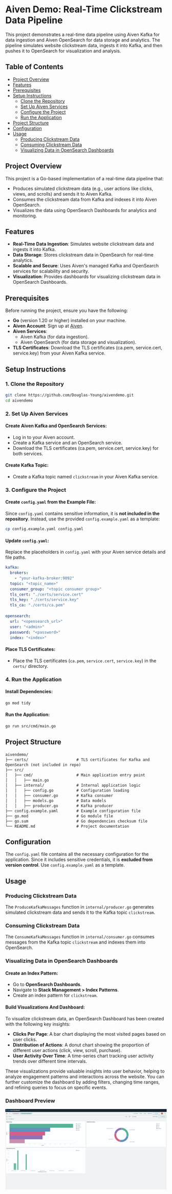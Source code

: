 # Aiven Demo: Real-Time Clickstream Data Pipeline

This project demonstrates a real-time data pipeline using Aiven Kafka for data ingestion and Aiven OpenSearch for data storage and analytics. The pipeline simulates website clickstream data, ingests it into Kafka, and then pushes it to OpenSearch for visualization and analysis.

## Table of Contents
- [Project Overview](#project-overview)
- [Features](#features)
- [Prerequisites](#prerequisites)
- [Setup Instructions](#setup-instructions)
  - [Clone the Repository](#clone-the-repository)
  - [Set Up Aiven Services](#set-up-aiven-services)
  - [Configure the Project](#configure-the-project)
  - [Run the Application](#run-the-application)
- [Project Structure](#project-structure)
- [Configuration](#configuration)
- [Usage](#usage)
  - [Producing Clickstream Data](#producing-clickstream-data)
  - [Consuming Clickstream Data](#consuming-clickstream-data)
  - [Visualizing Data in OpenSearch Dashboards](#visualizing-data-in-opensearch-dashboards)

## Project Overview

This project is a Go-based implementation of a real-time data pipeline that:

- Produces simulated clickstream data (e.g., user actions like clicks, views, and scrolls) and sends it to Aiven Kafka.
- Consumes the clickstream data from Kafka and indexes it into Aiven OpenSearch.
- Visualizes the data using OpenSearch Dashboards for analytics and monitoring.

## Features

- **Real-Time Data Ingestion**: Simulates website clickstream data and ingests it into Kafka.
- **Data Storage**: Stores clickstream data in OpenSearch for real-time analytics.
- **Scalable and Secure**: Uses Aiven's managed Kafka and OpenSearch services for scalability and security.
- **Visualization**: Provides dashboards for visualizing clickstream data in OpenSearch Dashboards.

## Prerequisites

Before running the project, ensure you have the following:

- **Go** (version 1.20 or higher) installed on your machine.
- **Aiven Account**: Sign up at [Aiven](https://aiven.io/).
- **Aiven Services**:
  - Aiven Kafka (for data ingestion).
  - Aiven OpenSearch (for data storage and visualization).
- **TLS Certificates**: Download the TLS certificates (ca.pem, service.cert, service.key) from your Aiven Kafka service.

## Setup Instructions

### 1. Clone the Repository

```bash
git clone https://github.com/Douglas-Young/aivendemo.git
cd aivendemo
```

### 2. Set Up Aiven Services

#### Create Aiven Kafka and OpenSearch Services:
- Log in to your Aiven account.
- Create a Kafka service and an OpenSearch service.
- Download the TLS certificates (ca.pem, service.cert, service.key) for both services.

#### Create Kafka Topic:
- Create a Kafka topic named `clickstream` in your Aiven Kafka service.

### 3. Configure the Project

#### Create `config.yaml` from the Example File:

Since `config.yaml` contains sensitive information, it is **not included in the repository**. Instead, use the provided `config.example.yaml` as a template:

```bash
cp config.example.yaml config.yaml
```

#### Update `config.yaml`:

Replace the placeholders in `config.yaml` with your Aiven service details and file paths.

```yaml
kafka:
  brokers:
    - "your-kafka-broker:9092"
  topic: "<topic_name>"
  consumer_group: "<topic consumer group>"
  tls_cert: "./certs/service.cert"
  tls_key: "./certs/service.key"
  tls_ca: "./certs/ca.pem"

opensearch:
  url: "<opensearch_url>"
  user: "<admin>"
  password: "<password>"
  index: "<index>"
```

#### Place TLS Certificates:
- Place the TLS certificates (`ca.pem`, `service.cert`, `service.key`) in the `certs/` directory.

### 4. Run the Application

#### Install Dependencies:
```bash
go mod tidy
```

#### Run the Application:
```bash
go run src/cmd/main.go
```

## Project Structure

```
aivendemo/
├── certs/                     # TLS certificates for Kafka and OpenSearch (not included in repo)
├── src/
│   ├── cmd/                   # Main application entry point
│   │   ├── main.go
│   ├── internal/              # Internal application logic
│   │   ├── config.go          # Configuration loading
│   │   ├── consumer.go        # Kafka consumer
│   │   ├── models.go          # Data models
│   │   ├── producer.go        # Kafka producer
├── config.example.yaml        # Example configuration file
├── go.mod                     # Go module file
├── go.sum                     # Go dependencies checksum file
└── README.md                  # Project documentation
```

## Configuration

The `config.yaml` file contains all the necessary configuration for the application. Since it includes sensitive credentials, it is **excluded from version control**. Use `config.example.yaml` as a template.

## Usage

### Producing Clickstream Data

The `ProduceKafkaMessages` function in `internal/producer.go` generates simulated clickstream data and sends it to the Kafka topic `clickstream`.

### Consuming Clickstream Data

The `ConsumeKafkaMessages` function in `internal/consumer.go` consumes messages from the Kafka topic `clickstream` and indexes them into OpenSearch.

### Visualizing Data in OpenSearch Dashboards

#### Create an Index Pattern:
- Go to **OpenSearch Dashboards**.
- Navigate to **Stack Management > Index Patterns**.
- Create an index pattern for `clickstream`.

#### Build Visualizations And Dashboard:
To visualize clickstream data, an OpenSearch Dashboard has been created with the following key insights:  

- **Clicks Per Page**: A bar chart displaying the most visited pages based on user clicks.  
- **Distribution of Actions**: A donut chart showing the proportion of different user actions (click, view, scroll, purchase).  
- **User Activity Over Time**: A time-series chart tracking user activity trends over different time intervals.  

These visualizations provide valuable insights into user behavior, helping to analyze engagement patterns and interactions across the website. You can further customize the dashboard by adding filters, changing time ranges, and refining queries to focus on specific events.  

### Dashboard Preview  

![OpenSearch Dashboard](OpensearchDashboardSC.jpeg)  


